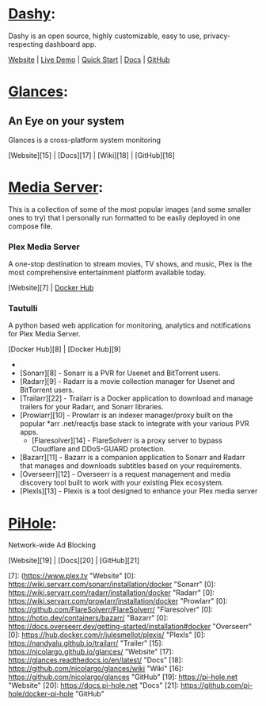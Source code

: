 # <ins>Dashy</ins>: #

Dashy is an open source, highly customizable, easy to use, privacy-respecting dashboard app. 

[Website][1] |  [Live Demo][4] |  [Quick Start][2] |  [Docs][3] |  [GitHub][5]


# <ins>Glances</ins>: #
## An Eye on your system ##

Glances is a cross-platform system monitoring

[Website][15] |  [Docs][17] | [Wiki][18] |  [GitHub][16]



# <ins>Media Server</ins>: #

This is a collection of some of the most popular images (and some smaller ones to try) that I personally run formatted to be easliy deployed in one compose file.

### Plex Media Server ###

A one-stop destination to stream movies, TV shows, and music, Plex is the most comprehensive entertainment platform available today.

[Website][7]  |  [Docker Hub][6] 

### Tautulli ###

A python based web application for monitoring, analytics and notifications for Plex Media Server.

 [Docker Hub][8]  |  [Docker Hub][9]

- 
- [Sonarr][8] - Sonarr is a PVR for Usenet and BitTorrent users. 
- [Radarr][9] - Radarr is a movie collection manager for Usenet and BitTorrent users.
- [Trailarr][22] - Trailarr is a Docker application to download and manage trailers for your Radarr, and Sonarr libraries.
- [Prowlarr][10] - Prowlarr is an indexer manager/proxy built on the popular *arr .net/reactjs base stack to integrate with your various PVR apps. 
   - [Flaresolver][14] - FlareSolverr is a proxy server to bypass Cloudflare and DDoS-GUARD protection.
- [Bazarr][11] - Bazarr is a companion application to Sonarr and Radarr that manages and downloads subtitles based on your requirements.
- [Overseerr][12] - Overseerr is a request management and media discovery tool built to work with your existing Plex ecosystem.
- [PlexIs][13] - Plexis is a tool designed to enhance your Plex media server



# <ins>PiHole</ins>: #

﻿﻿Network-wide Ad Blocking

[Website][19] |  [Docs][20] |  [GitHub][21]







[1]: https://dashy.to                               "Website"
[2]: https://dashy.to/docs/quick-start              "Quick Start"
[3]: https://dashy.to/docs                          "Docs"
[4]: https://demo.dashy.to                          "Live Demo"
[5]: https://github.com/lissy93/dashy               "GitHub"
[6]: https://hub.docker.com/r/plexinc/pms-docker/                    "Plex Media Server: Docker Hub"
[7]: (https://www.plex.tv                                            "Website"
[0]: https://wiki.servarr.com/sonarr/installation/docker             "Sonarr"
[0]: https://wiki.servarr.com/radarr/installation/docker             "Radarr"
[0]: https://wiki.servarr.com/prowlarr/installation/docker                     "Prowlarr"
[0]: https://github.com/FlareSolverr/FlareSolverr/                 "Flaresolver"
[0]: https://hotio.dev/containers/bazarr/                           "Bazarr"
[0]: https://docs.overseerr.dev/getting-started/installation#docker "Overseerr"
[0]: https://hub.docker.com/r/julesmellot/plexis/                   "PlexIs"
[0]: https://nandyalu.github.io/trailarr/                           "Trailer"
[15]: https://nicolargo.github.io/glances/           "Website"
[17]: https://glances.readthedocs.io/en/latest/      "Docs"
[18]: https://github.com/nicolargo/glances/wiki      "Wiki"
[16]: https://github.com/nicolargo/glances          "GitHub"
[19]: https://pi-hole.net                            "Website"
[20]: https://docs.pi-hole.net                       "Docs"
[21]: https://github.com/pi-hole/docker-pi-hole        "GitHub"
